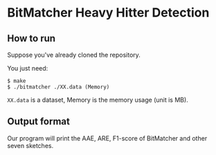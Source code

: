 # BitMatcher Heavy Hitter Detection

## How to run

Suppose you've already cloned the repository.

You just need:

```
$ make 
$ ./bitmatcher ./XX.data (Memory)
```

`XX.data` is a dataset, Memory is the memory usage (unit is MB).

## Output format

Our program will print the AAE, ARE, F1-score of BitMatcher and other seven sketches.
